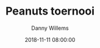 ---
layout: album
title: Peanuts toernooi
description: Peanuts toernooi Basket Lummen, 11 November 2018.
date: 2018-11-11 08:00:00
cover: /albums/2018-11-11-peanuts/thumbnails/IMG-20181111-WA0032.jpg
author: Danny Willems
archived: true
pagination: 
  enabled: true
  images: true
  imageLayout: image
  itemsPerPage: 128
---